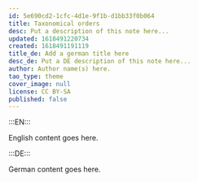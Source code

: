 ```yaml
---
id: 5e690cd2-1cfc-4d1e-9f1b-d1bb33f0b064
title: Taxonomical orders
desc: Put a description of this note here...
updated: 1618491220734
created: 1618491191119
title_de: Add a german title here
desc_de: Put a DE description of this note here...
author: Author name(s) here.
tao_type: theme
cover_image: null
license: CC BY-SA
published: false
---
```


:::EN:::

English content goes here.

:::DE:::

German content goes here.
